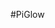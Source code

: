 <!--
---
name: PiGlow
description: Simply 18 LEDs in a spiral pattern controllable in Python.
pincount: 26
pin:
  '3':
    mode: i2c
  '5':
    mode: i2c
-->
#PiGlow